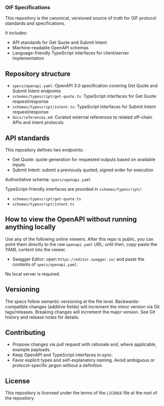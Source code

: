 ### OIF Specifications

This repository is the canonical, versioned source of truth for OIF protocol standards and specifications.

It includes:
- API standards for Get Quote and Submit Intent
- Machine-readable OpenAPI schemas
- Language-friendly TypeScript interfaces for client/server implementation

## Repository structure

- `specs/openapi.yaml`: OpenAPI 3.0 specification covering Get Quote and Submit Intent endpoints
- `schemas/typescript/get-quote.ts`: TypeScript interfaces for Get Quote request/response
- `schemas/typescript/intent.ts`: TypeScript interfaces for Submit Intent request/response
- `docs/references.md`: Curated external references to related off-chain APIs and intent protocols

## API standards

This repository defines two endpoints:

- Get Quote: quote generation for requested outputs based on available inputs
- Submit Intent: submit a previously quoted, signed order for execution

Authoritative schema: `specs/openapi.yaml`

TypeScript-friendly interfaces are provided in `schemas/typescript/`:

- `schemas/typescript/get-quote.ts`
- `schemas/typescript/intent.ts`

## How to view the OpenAPI without running anything locally

Use any of the following online viewers. After this repo is public, you can point them directly to the raw `openapi.yaml` URL; until then, copy-paste the YAML content into the viewer.

- Swagger Editor: open `https://editor.swagger.io/` and paste the contents of `specs/openapi.yaml`.

No local server is required.

## Versioning

The specs follow semantic versioning at the file level. Backwards-compatible changes (additive fields) will increment the minor version via Git tags/releases. Breaking changes will increment the major version. See Git history and release notes for details.

## Contributing

- Propose changes via pull request with rationale and, where applicable, example payloads.
- Keep OpenAPI and TypeScript interfaces in sync.
- Favor explicit types and self-explanatory naming. Avoid ambiguous or protocol-specific jargon without a definition.

## License

This repository is licensed under the terms of the `LICENSE` file at the root of the repository.
